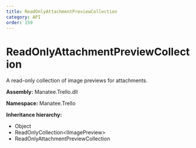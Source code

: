 ```yaml
---
title: ReadOnlyAttachmentPreviewCollection
category: API
order: 159
---
```


# ReadOnlyAttachmentPreviewCollection

A read-only collection of image previews for attachments.

**Assembly:** Manatee.Trello.dll

**Namespace:** Manatee.Trello

**Inheritance hierarchy:**

- Object
- ReadOnlyCollection&lt;IImagePreview&gt;
- ReadOnlyAttachmentPreviewCollection

